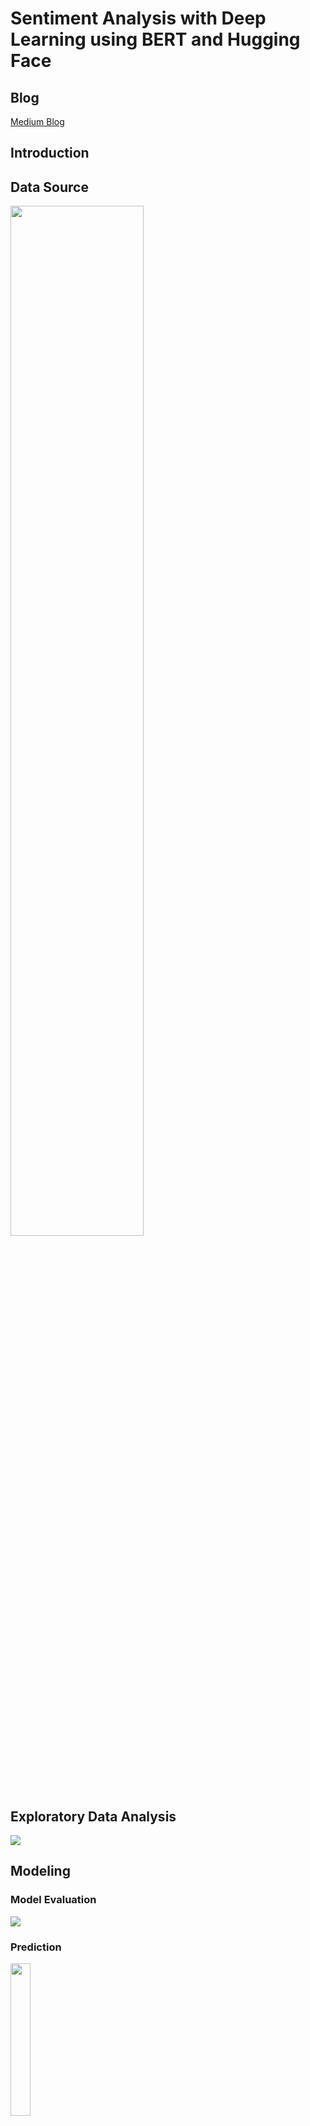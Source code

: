 # Sentiment Analysis with Deep Learning using BERT and Hugging Face 

## Blog

[Medium Blog]()

## Introduction

## Data Source

<img src = '../main/Data/df.png' height='65%' width='65%'>

## Exploratory Data Analysis

<img src = '../main/Data/class_distribution.png'>

## Modeling

### Model Evaluation

<img src = '../main/Data/train.png'>

### Prediction

<img src = '../main/Data/prediction.png' height='25%' width='25%'>

## Future Work

* Add additional hidden layers on top of BERT-base

# Preference
Anastassiou, A. (n.d.). Sentiment Analysis with Deep Learning using BERT (MOOC). Coursera. https://www.coursera.org/projects/sentiment-analysis-bert.

Devlin, J., Chang, M., Lee, K., & Toutanova, K. (2019). BERT: Pre-training of Deep Bidirectional Transformers for Language Understanding. NAACL. https://arxiv.org/abs/1810.04805.

Taylor, W. L. (1953). "Cloze procedure": a new tool for measuring readability. Journalism Quarterly, 30, 415–433. https://www.gwern.net/docs/psychology/writing/1953-taylor.pdf.

Tran, C. (n.d.). Fine-tuning bert for sentiment analysis. Chris Tran. Retrieved September 15, 2021, from https://chriskhanhtran.github.io/_posts/2019-12-25-bert-for-sentiment-analysis/. 

Wang, Bo; Tsakalidis, Adam; Liakata, Maria; Zubiaga, Arkaitz; Procter, Rob; Jensen, Eric (2016): SMILE Twitter Emotion dataset. figshare. Dataset. https://doi.org/10.6084/m9.figshare.3187909.v2.

